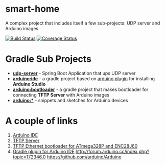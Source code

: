 # smart-home
A complex project that includes itself a few sub-projects: UDP server and Arduino images

[![Build Status](https://travis-ci.org/zhurlik/smart-home.svg?branch=master)](https://travis-ci.org/zhurlik/smart-home)
[![Coverage Status](https://coveralls.io/repos/github/zhurlik/smart-home/badge.svg?branch=master)](https://coveralls.io/github/zhurlik/smart-home?branch=master)

# Gradle Sub Projects
- **[udp-server](./udp-server)** - Spring Boot Application that ups UDP server
- **[arduino:ide](./arduino/ide)** - a gradle project based on [arduino plugin](https://github.com/zhurlik/gradle-arduino-plugin) for installing **Arduino Studio**
- **[arduino:bootloader](./arduino/bootloader)** - a gradle project that makes bootloader for connecting **TFTP Server** with Arduino images
- **[arduino:*](./arduino)** - snippets and sketches for Arduino devices
 
# A couple of links
1. [Arduino IDE](https://www.arduino.cc/en/Main/Software)
2. [TFTP Server](https://help.ubuntu.com/community/TFTP)
3. [TFTP Ethernet bootloader for ATmega328P and ENC28J60](https://github.com/mitxela/kiloboot)
4. [Gradle plugin for Arduino IDE](https://github.com/zhurlik/gradle-arduino-plugin)
http://forum.arduino.cc/index.php?topic=172346.0
https://github.com/arduino/Arduino
